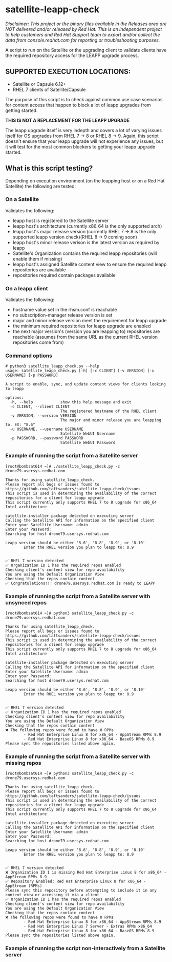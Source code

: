 # satellite-leapp-check
*Disclaimer: This project or the binary files available in the Releases area are NOT delivered and/or released by Red Hat. This is an independent project to help customers and Red Hat Support team to export and/or collect the data from console.redhat.com for reporting or troubleshooting purposes.*

A script to run on the Satellite or the upgrading client to validate clients have the required repository access for the LEAPP upgrade process.

## SUPPORTED EXECUTION LOCATIONS:
- Satellite or Capsule 6.12+
- RHEL 7 clients of Satellite/Capsule

The purpose of this script is to check against common use case scenarios for content access that happen to block a lot of leapp upgrades from getting started.

**THIS IS NOT A REPLACEMENT FOR THE LEAPP UPGRADE**

The leapp upgrade itself is very indepth and covers a lot of varying issues itself for OS upgrades from RHEL 7 -> 8 or RHEL 8 -> 9. Again, this script doesn't ensure that your leapp upgrade will not experience any issues, but it will test for the most common blockers to getting your leapp upgrade started.


## What is this script testing?
Depending on execution environment (on the leapping host or on a Red Hat Satellite) the following are tested:
### On a Satellite
Validates the following:
- leapp host is registered to the Satellite server
- leapp host's architecture (currently x86_64 is the only supported arch)
- leapp host's major release version (currently RHEL 7 -> 8 is the only supported leapp version check)(RHEL 8 -> 9 coming soon)
- leapp host's minor release verison is the latest version as required by leapp
- Satellite's Organization contains the required leapp repositories (will enable them if missing)
- leapp host's assigned Satellite content view to ensure the required leapp repositories are available
- repositories required contain packages available

### On a leapp client
Validates the following:
- hostname value set in the rhsm.conf is reachable
- no subscription-manager release version is set
- major and minor release version meet the requirement for leapp upgrade
- the minimum required repositories for leapp upgrade are enabled
- the next major version's (version you are leapping to) repositories are reachable (assumes from the same URL as the current RHEL version repositories come from)

### Command options
```
# python3 satellite_leapp_check.py --help
usage: satellite_leapp_check.py [-h] [-c CLIENT] [-v VERSION] [-u USERNAME] [-p PASSWORD]

A script to enable, sync, and update content views for clients looking to leapp

options:
  -h, --help            show this help message and exit
  -c CLIENT, --client CLIENT
                        The registered hostname of the RHEL client
  -v VERSION, --version VERSION
                        The major and minor release you are leapping to. EX: "8.6"
  -u USERNAME, --username USERNAME
                        Satellite WebUI Username
  -p PASSWORD, --password PASSWORD
                        Satellite WebUI Password
```

### Example of running the script from a Satellite server
```
[root@bombsat614 ~]# ./satellite_leapp_check.py -c drone79.usersys.redhat.com

Thanks for using satellite_leapp_check.
Please report all bugs or issues found to https://github.com/taftsanders/satellite-leapp-check/issues
This script is used in determining the availability of the correct repositories for a client for leapp upgrade
This script currently only supports RHEL 7 to 8 upgrade for x86_64 Intel architecture

satellite-installer package detected on executing server
Calling the Satellite API for information on the specified client
Enter your Satellite Username: admin
Enter your Password: 
Searching for host drone79.usersys.redhat.com

Leapp version should be either '8.6', '8.8', '8.9', or '8.10'
        Enter the RHEL version you plan to leapp to: 8.9


✅ RHEL 7 version detected
✅ Organization ID 1 has the required repos enabled
Checking client's content view for repo availability
You are using the Default Organization View
Checking that the repos contain content
✅ Congratulations!!! drone79.usersys.redhat.com is ready to LEAPP
```

### Example of running the script from a Satellite server with unsynced repos
```
[root@bombsat614 ~]# python3 satellite_leapp_check.py -c drone79.usersys.redhat.com

Thanks for using satellite_leapp_check.
Please report all bugs or issues found to https://github.com/taftsanders/satellite-leapp-check/issues
This script is used in determining the availability of the correct repositories for a client for leapp upgrade
This script currently only supports RHEL 7 to 8 upgrade for x86_64 Intel architecture

satellite-installer package detected on executing server
Calling the Satellite API for information on the specified client
Enter your Satellite Username: admin
Enter your Password: 
Searching for host drone79.usersys.redhat.com

Leapp version should be either '8.6', '8.8', '8.9', or '8.10'
        Enter the RHEL version you plan to leapp to: 8.9


✅ RHEL 7 version detected
✅ Organization ID 1 has the required repos enabled
Checking client's content view for repo availability
You are using the Default Organization View
Checking that the repos contain content
❌ The following repos were found to have 0 RPMs
        - Red Hat Enterprise Linux 8 for x86_64 - AppStream RPMs 8.9
        - Red Hat Enterprise Linux 8 for x86_64 - BaseOS RPMs 8.9
Please sync the repositories listed above again.
```

### Example of running the script from a Satellite server with missing repos
```
[root@bombsat614 ~]# python3 satellite_leapp_check.py -c drone79.usersys.redhat.com

Thanks for using satellite_leapp_check.
Please report all bugs or issues found to https://github.com/taftsanders/satellite-leapp-check/issues
This script is used in determining the availability of the correct repositories for a client for leapp upgrade
This script currently only supports RHEL 7 to 8 upgrade for x86_64 Intel architecture

satellite-installer package detected on executing server
Calling the Satellite API for information on the specified client
Enter your Satellite Username: admin
Enter your Password: 
Searching for host drone79.usersys.redhat.com

Leapp version should be either '8.6', '8.8', '8.9', or '8.10'
        Enter the RHEL version you plan to leapp to: 8.9


✅ RHEL 7 version detected
❌ Organization ID 1 is missing Red Hat Enterprise Linux 8 for x86_64 - AppStream RPMs 8.9
✅ Repository Enabled: Red Hat Enterprise Linux 8 for x86_64 - AppStream (RPMs)
Please sync this repository before attempting to include it in any content view or accessing it via a client
✅ Organization ID 1 has the required repos enabled
Checking client's content view for repo availability
You are using the Default Organization View
Checking that the repos contain content
❌ The following repos were found to have 0 RPMs
        - Red Hat Enterprise Linux 8 for x86_64 - AppStream RPMs 8.9
        - Red Hat Enterprise Linux 7 Server - Extras RPMs x86_64
        - Red Hat Enterprise Linux 8 for x86_64 - BaseOS RPMs 8.9
Please sync the repositories listed above again.
```

### Example of running the script non-interactively from a Satellite server
```

```